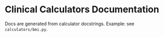 # Clinical Calculators Documentation

Docs are generated from calculator docstrings. Example: see `calculators/bmi.py`.
